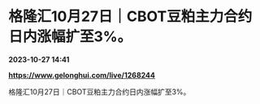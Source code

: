 # 格隆汇10月27日｜CBOT豆粕主力合约日内涨幅扩至3%。

**2023-10-27 14:41**

**https://www.gelonghui.com/live/1268244**

格隆汇10月27日｜CBOT豆粕主力合约日内涨幅扩至3%。